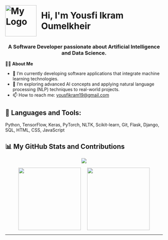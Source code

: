 <h1 style="margin: 0; display: inline-flex; align-items: center;">
  <img src="https://github.com/user-attachments/assets/41b76862-e634-4df8-8675-2690bbd17d12" alt="My Logo" width="100px" style="margin-right: 15px; vertical-align: middle;">
    Hi, I'm Yousfi Ikram Oumelkheir 

</h1>

<h3 align="center">A Software Developer passionate about Artificial Intelligence and Data Science.
</h3>



🙋‍♀️ **About Me**
- 🔭 I’m currently developing software applications that integrate machine learning technologies.
- 🌱 I’m exploring advanced AI concepts and applying natural language processing (NLP) techniques to real-world projects.
- 📫 How to reach me: [yousfikram19@gmail.com](mailto:yousfikram19@gmail.com)



## 🚀 Languages and Tools:
Python, TensorFlow, Keras, PyTorch, NLTK, Scikit-learn, Git, Flask, Django, SQL, HTML, CSS, JavaScript

## 📊 My GitHub Stats and Contributions

<!-- GitHub Streak with Title -->

<p align="center">
  <img src="https://streak-stats.demolab.com?user=Ikramyousfi&theme=nightowl&hide_border=true"/>
</p>

<p align="center" style="display: flex; justify-content: center; align-items: center; gap: 20px;">
  <img src="https://github-readme-stats.vercel.app/api?username=Ikramyousfi&theme=nightowl&show_icons=true&hide_border=true&count_private=true" height="200px" />
  <img src="https://github-readme-stats.vercel.app/api/top-langs/?username=Ikramyousfi&theme=nightowl&show_icons=true&hide_border=true&layout=compact" height="200px" />
</p>

---

